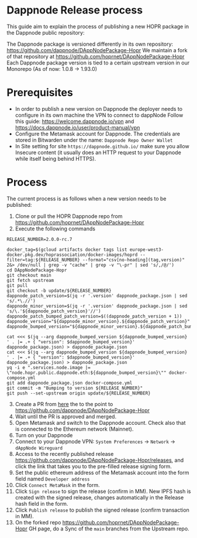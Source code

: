 # Dappnode Release process

This guide aim to explain the process of publishing a new HOPR package in the Dappnode public repository:

The Dappnode package is versioned differently in its own repository: https://github.com/dappnode/DAppNodePackage-Hopr
We maintain a fork of that repository at https://github.com/hoprnet/DAppNodePackage-Hopr
Each Dappnode package version is tied to a certain upstream version in our Monorepo (As of now: 1.0.8 -> 1.93.0)

# Prerequisites

- In order to publish a new version on Dappnode the deployer needs to configure in its own machine the VPN to connect to dappNode
  Follow this guide: https://welcome.dappnode.io/vpn and https://docs.dappnode.io/user/product-manual/vpn
- Configure the Metamask account for Dappnode. The credentials are stored in Bitwarden under the name: `Dappnode Repo Owner Wallet`
- In Site setting for site `https://dappnode.github.io/` make sure you allow Insecure content (it usually does an HTTP request to your Dappnode while itself being behind HTTPS).

# Process

The current process is as follows when a new version needs to be published:

1. Clone or pull the HOPR Dappnode repo from https://github.com/hoprnet/DAppNodePackage-Hopr
2. Execute the following commands

```
RELEASE_NUMBER=2.0.0-rc.7

docker_tag=$(gcloud artifacts docker tags list europe-west3-docker.pkg.dev/hoprassociation/docker-images/hoprd --filter=tag:${RELEASE_NUMBER} --format="csv[no-heading](tag,version)" 2&> /dev/null | grep -v "cache" | grep -v "\-pr" | sed 's/,/@/')
cd DAppNodePackage-Hopr
git checkout main
git fetch upstream
git pull
git checkout -b update/${RELEASE_NUMBER}
dappnode_patch_version=$(jq -r '.version' dappnode_package.json | sed 's/.*\.//')
dappnode_minor_version=$(jq -r '.version' dappnode_package.json | sed 's/\.'${dappnode_patch_version}'//')
dappnode_patch_bumped_patch_version=$((dappnode_patch_version + 1))
dappnode_version="${dappnode_minor_version}.${dappnode_patch_version}"
dappnode_bumped_version="${dappnode_minor_version}.${dappnode_patch_bumped_patch_version}"

cat <<< $(jq --arg dappnode_bumped_version ${dappnode_bumped_version} ' . |= .+ { "version": $dappnode_bumped_version}' dappnode_package.json) > dappnode_package.json
cat <<< $(jq --arg dappnode_bumped_version ${dappnode_bumped_version} ' . |= .+ { "version": $dappnode_bumped_version}' dappnode_package.json) > dappnode_package.json
yq -i e ".services.node.image |= \"node.hopr.public.dappnode.eth:${dappnode_bumped_version}\"" docker-compose.yml
git add dappnode_package.json docker-compose.yml
git commit -m "Bumping to version ${RELEASE_NUMBER}"
git push --set-upstream origin update/${RELEASE_NUMBER}
```

3. Create a PR from [here](https://github.com/hoprnet/DAppNodePackage-Hopr) the to the point to https://github.com/dappnode/DAppNodePackage-Hopr
4. Wait until the PR is approved and merged.
5. Open Metamask and switch to the Dappnode account. Check also that is connected to the Ethereum network (Mainnet).
6. Turn on your Dappnode
7. Connect to your Dappnode VPN: `System Preferences` -> `Network` -> `dAppNode Wireguard`
8. Access to the recently published release https://github.com/dappnode/DAppNodePackage-Hopr/releases, and click the link that takes you to the pre-filled release signing form.
9. Set the public ethereum address of the Metamask account into the form field named `Developer address`
10. Click `Connect MetaMask` in the form.
11. Click `Sign release` to sign the release (confirm in MM). New IPFS hash is created with the signed release, changes automatically in the Release hash field in the form.
12. Click `Publish release` to publish the signed release (confirm transaction in MM).
13. On the forked repo https://github.com/hoprnet/DAppNodePackage-Hopr GH page, do a Sync of the `main` branches from the Upstream repo.
